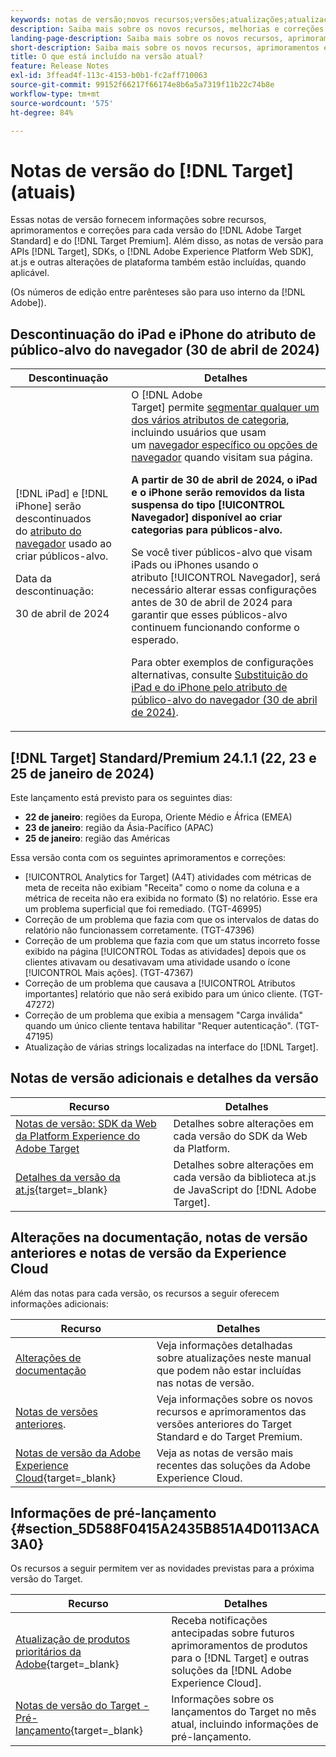 ```yaml
---
keywords: notas de versão;novos recursos;versões;atualizações;atualização;versão;aprimoramento;aprimoramentos;correções;correções de erros;atualizações
description: Saiba mais sobre os novos recursos, melhorias e correções incluídos na versão atual do  [!DNL Adobe Target], incluindo SDKs, APIs e bibliotecas JavaScript.
landing-page-description: Saiba mais sobre os novos recursos, aprimoramentos e correções incluídos na versão atual do  [!DNL Adobe Target].
short-description: Saiba mais sobre os novos recursos, aprimoramentos e correções incluídos na versão atual do  [!DNL Adobe Target].
title: O que está incluído na versão atual?
feature: Release Notes
exl-id: 3ffead4f-113c-4153-b0b1-fc2aff710063
source-git-commit: 99152f66217f66174e8b6a5a7319f11b22c74b8e
workflow-type: tm+mt
source-wordcount: '575'
ht-degree: 84%

---
```


# Notas de versão do [!DNL Target] (atuais)

Essas notas de versão fornecem informações sobre recursos, aprimoramentos e correções para cada versão do [!DNL Adobe Target Standard] e do [!DNL Target Premium]. Além disso, as notas de versão para APIs [!DNL Target], SDKs, o [!DNL Adobe Experience Platform Web SDK], at.js e outras alterações de plataforma também estão incluídas, quando aplicável.

(Os números de edição entre parênteses são para uso interno da [!DNL Adobe]).

## Descontinuação do iPad e iPhone do atributo de público-alvo do navegador (30 de abril de 2024)

| Descontinuação | Detalhes |
|--- |--- |
| [!DNL iPad] e [!DNL iPhone] serão descontinuados do [atributo do navegador](/help/main/c-target/c-audiences/c-target-rules/browser.md) usado ao criar públicos-alvo.<p>Data da descontinuação:<P>30 de abril de 2024 | O [!DNL Adobe Target] permite [segmentar qualquer um dos vários atributos de categoria](/help/main/c-target/c-audiences/c-target-rules/target-rules.md), incluindo usuários que usam um [navegador específico ou opções de navegador](/help/main/c-target/c-audiences/c-target-rules/browser.md) quando visitam sua página.<P><B>A partir de 30 de abril de 2024, o iPad e o iPhone serão removidos da lista suspensa do tipo [!UICONTROL Navegador] disponível ao criar categorias para públicos-alvo.</b><P>Se você tiver públicos-alvo que visam iPads ou iPhones usando o atributo [!UICONTROL Navegador], será necessário alterar essas configurações antes de 30 de abril de 2024 para garantir que esses públicos-alvo continuem funcionando conforme o esperado.<p>Para obter exemplos de configurações alternativas, consulte [Substituição do iPad e do iPhone pelo atributo de público-alvo do navegador (30 de abril de 2024)](/help/main/c-target/c-audiences/c-target-rules/browser.md#deprecation). |

## [!DNL Target] Standard/Premium 24.1.1 (22, 23 e 25 de janeiro de 2024)

Este lançamento está previsto para os seguintes dias:

* **22 de janeiro**: regiões da Europa, Oriente Médio e África (EMEA)
* **23 de janeiro**: região da Ásia-Pacífico (APAC)
* **25 de janeiro**: região das Américas

Essa versão conta com os seguintes aprimoramentos e correções:

* [!UICONTROL Analytics for Target] (A4T) atividades com métricas de meta de receita não exibiam &quot;Receita&quot; como o nome da coluna e a métrica de receita não era exibida no formato ($) no relatório. Esse era um problema superficial que foi remediado. (TGT-46995)
* Correção de um problema que fazia com que os intervalos de datas do relatório não funcionassem corretamente. (TGT-47396)
* Correção de um problema que fazia com que um status incorreto fosse exibido na página [!UICONTROL Todas as atividades] depois que os clientes ativavam ou desativavam uma atividade usando o ícone [!UICONTROL Mais ações]. (TGT-47367)
* Correção de um problema que causava a [!UICONTROL Atributos importantes] relatório que não será exibido para um único cliente. (TGT-47272)
* Correção de um problema que exibia a mensagem &quot;Carga inválida&quot; quando um único cliente tentava habilitar &quot;Requer autenticação&quot;. (TGT-47195)
* Atualização de várias strings localizadas na interface do [!DNL Target].

## Notas de versão adicionais e detalhes da versão

| Recurso | Detalhes |
|--- |--- |
| [Notas de versão: SDK da Web da Platform Experience do Adobe Target](https://experienceleague.adobe.com/docs/experience-platform/edge/release-notes.html?lang=pt-BR) | Detalhes sobre alterações em cada versão do SDK da Web da Platform. |
| [Detalhes da versão da at.js](https://experienceleague.adobe.com/docs/target-dev/developer/client-side/at-js-implementation/target-atjs-versions.html?lang=pt-BR){target=_blank} | Detalhes sobre alterações em cada versão da biblioteca at.js de JavaScript do [!DNL Adobe Target]. |

## Alterações na documentação, notas de versão anteriores e notas de versão da Experience Cloud

Além das notas para cada versão, os recursos a seguir oferecem informações adicionais:

| Recurso | Detalhes |
|--- |--- |
| [Alterações de documentação](/help/main/r-release-notes/doc-change.md) | Veja informações detalhadas sobre atualizações neste manual que podem não estar incluídas nas notas de versão. |
| [Notas de versões anteriores](/help/main/r-release-notes/release-notes-for-previous-releases.md). | Veja informações sobre os novos recursos e aprimoramentos das versões anteriores do Target Standard e do Target Premium. |
| [Notas de versão da Adobe Experience Cloud](https://experienceleague.adobe.com/docs/release-notes/experience-cloud/current.html?lang=pt-BR){target=_blank} | Veja as notas de versão mais recentes das soluções da Adobe Experience Cloud. |

## Informações de pré-lançamento {#section_5D588F0415A2435B851A4D0113ACA3A0}

Os recursos a seguir permitem ver as novidades previstas para a próxima versão do Target.

| Recurso | Detalhes |
|--- |--- |
| [Atualização de produtos prioritários da Adobe](https://www.adobe.com/subscription/priority-product-update.html){target=_blank} | Receba notificações antecipadas sobre futuros aprimoramentos de produtos para o [!DNL Target] e outras soluções da [!DNL Adobe Experience Cloud]. |
| [Notas de versão do Target - Pré-lançamento](/help/main/r-release-notes/target-release-notes.md){target=_blank} | Informações sobre os lançamentos do Target no mês atual, incluindo informações de pré-lançamento. |
